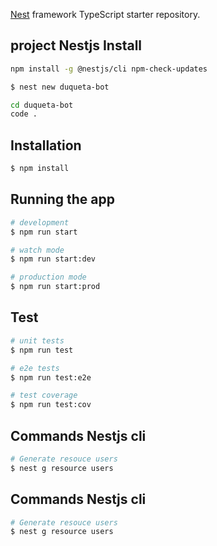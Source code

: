 
[Nest](https://github.com/nestjs/nest) framework TypeScript starter repository.

## project Nestjs Install


```bash
npm install -g @nestjs/cli npm-check-updates

$ nest new duqueta-bot

cd duqueta-bot      
code .  
```

## Installation

```bash
$ npm install
```

## Running the app

```bash
# development
$ npm run start

# watch mode
$ npm run start:dev

# production mode
$ npm run start:prod
```

## Test

```bash
# unit tests
$ npm run test

# e2e tests
$ npm run test:e2e

# test coverage
$ npm run test:cov
```

## Commands Nestjs cli

```bash
# Generate resouce users
$ nest g resource users     

```

## Commands Nestjs cli

```bash
# Generate resouce users
$ nest g resource users     

```
